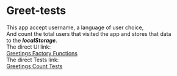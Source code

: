# Greet-tests
This app accept username, a language of user choice,<br/>And count the total users that visited the app and stores that data<br/>
to the ___localStorage___.<br />
The direct UI link:<br />
<a href="https://yonela-johannes.github.io/greetFactoryFunction/" target="_blank">Greetings Factory Functions</a><br />
The direct Tests link:<br />
[Greetings Count Tests](https://yonela-johannes.github.io/Greet-tests/)
